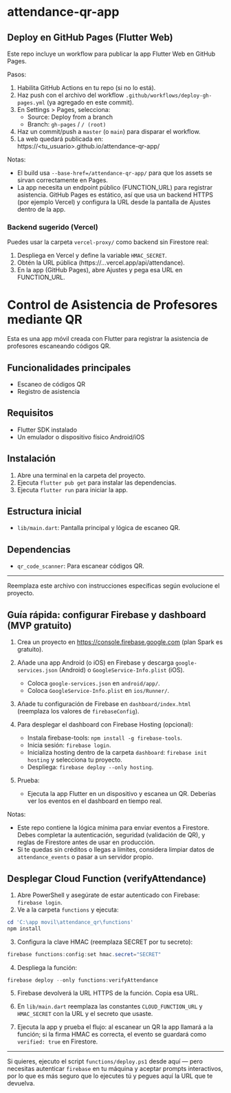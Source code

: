 # attendance-qr-app

## Deploy en GitHub Pages (Flutter Web)

Este repo incluye un workflow para publicar la app Flutter Web en GitHub Pages.

Pasos:

1) Habilita GitHub Actions en tu repo (si no lo está).
2) Haz push con el archivo del workflow `.github/workflows/deploy-gh-pages.yml` (ya agregado en este commit).
3) En Settings > Pages, selecciona:
	- Source: Deploy from a branch
	- Branch: `gh-pages` / `/ (root)`
4) Haz un commit/push a `master` (o `main`) para disparar el workflow.
5) La web quedará publicada en:
	https://<tu_usuario>.github.io/attendance-qr-app/

Notas:
- El build usa `--base-href=/attendance-qr-app/` para que los assets se sirvan correctamente en Pages.
- La app necesita un endpoint público (FUNCTION_URL) para registrar asistencia. GitHub Pages es estático, así que usa un backend HTTPS (por ejemplo Vercel) y configura la URL desde la pantalla de Ajustes dentro de la app.

### Backend sugerido (Vercel)
Puedes usar la carpeta `vercel-proxy/` como backend sin Firestore real:
1) Despliega en Vercel y define la variable `HMAC_SECRET`.
2) Obtén la URL pública (https://...vercel.app/api/attendance).
3) En la app (GitHub Pages), abre Ajustes y pega esa URL en FUNCTION_URL.

# Control de Asistencia de Profesores mediante QR

Esta es una app móvil creada con Flutter para registrar la asistencia de profesores escaneando códigos QR.

## Funcionalidades principales
- Escaneo de códigos QR
- Registro de asistencia

## Requisitos
- Flutter SDK instalado
- Un emulador o dispositivo físico Android/iOS

## Instalación
1. Abre una terminal en la carpeta del proyecto.
2. Ejecuta `flutter pub get` para instalar las dependencias.
3. Ejecuta `flutter run` para iniciar la app.

## Estructura inicial
- `lib/main.dart`: Pantalla principal y lógica de escaneo QR.

## Dependencias
- `qr_code_scanner`: Para escanear códigos QR.

---
Reemplaza este archivo con instrucciones específicas según evolucione el proyecto.

## Guía rápida: configurar Firebase y dashboard (MVP gratuito)

1) Crea un proyecto en https://console.firebase.google.com (plan Spark es gratuito).

2) Añade una app Android (o iOS) en Firebase y descarga `google-services.json` (Android) o `GoogleService-Info.plist` (iOS).
	- Coloca `google-services.json` en `android/app/`.
	- Coloca `GoogleService-Info.plist` en `ios/Runner/`.

3) Añade tu configuración de Firebase en `dashboard/index.html` (reemplaza los valores de `firebaseConfig`).

4) Para desplegar el dashboard con Firebase Hosting (opcional):
	- Instala firebase-tools: `npm install -g firebase-tools`.
	- Inicia sesión: `firebase login`.
	- Inicializa hosting dentro de la carpeta `dashboard`: `firebase init hosting` y selecciona tu proyecto.
	- Despliega: `firebase deploy --only hosting`.

5) Prueba:
	- Ejecuta la app Flutter en un dispositivo y escanea un QR. Deberías ver los eventos en el dashboard en tiempo real.

Notas:
- Este repo contiene la lógica mínima para enviar eventos a Firestore. Debes completar la autenticación, seguridad (validación de QR), y reglas de Firestore antes de usar en producción.
- Si te quedas sin créditos o llegas a límites, considera limpiar datos de `attendance_events` o pasar a un servidor propio.

## Desplegar Cloud Function (verifyAttendance)

1) Abre PowerShell y asegúrate de estar autenticado con Firebase: `firebase login`.
2) Ve a la carpeta `functions` y ejecuta:

```powershell
cd 'C:\app movil\attendance_qr\functions'
npm install
```

3) Configura la clave HMAC (reemplaza SECRET por tu secreto):

```powershell
firebase functions:config:set hmac.secret="SECRET"
```

4) Despliega la función:

```powershell
firebase deploy --only functions:verifyAttendance
```

5) Firebase devolverá la URL HTTPS de la función. Copia esa URL.

6) En `lib/main.dart` reemplaza las constantes `CLOUD_FUNCTION_URL` y `HMAC_SECRET` con la URL y el secreto que usaste.

7) Ejecuta la app y prueba el flujo: al escanear un QR la app llamará a la función; si la firma HMAC es correcta, el evento se guardará como `verified: true` en Firestore.

---

Si quieres, ejecuto el script `functions/deploy.ps1` desde aquí — pero necesitas autenticar `firebase` en tu máquina y aceptar prompts interactivos, por lo que es más seguro que lo ejecutes tú y pegues aquí la URL que te devuelva.